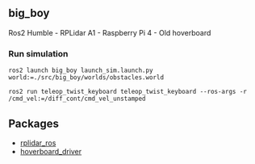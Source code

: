 ## big_boy
Ros2 Humble - RPLidar A1 - Raspberry Pi 4 - Old hoverboard
### Run simulation
```
ros2 launch big_boy launch_sim.launch.py world:=./src/big_boy/worlds/obstacles.world
``` 
```
ros2 run teleop_twist_keyboard teleop_twist_keyboard --ros-args -r /cmd_vel:=/diff_cont/cmd_vel_unstamped
```
## Packages
* [rplidar_ros](https://github.com/Slamtec/rplidar_ros/tree/dev-ros2)
* [hoverboard_driver](https://github.com/hoverboard-robotics/hoverboard-driver/tree/humble)
